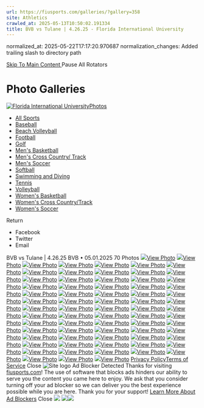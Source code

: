 ```yaml
---
url: https://fiusports.com/galleries/?gallery=358
site: Athletics
crawled_at: 2025-05-13T10:50:02.191334
title: BVB vs Tulane | 4.26.25 - Florida International University
---
```

normalized_at: 2025-05-22T17:17:20.970687
normalization_changes: Added trailing slash to directory path

[ Skip To Main Content ](https://fiusports.com/galleries/womens-beach-volleyball/bvb-vs-tulane-4-26-25/358#main-content) Pause All Rotators 
# Photo Galleries
[![Florida International University](https://fiusports.com/images/logos/site/site.png?height=60)Photos](https://fiusports.com/galleries/)
  * [All Sports](https://fiusports.com/galleries/)
  * [Baseball](https://fiusports.com/galleries/baseball/1)
  * [Beach Volleyball](https://fiusports.com/galleries/womens-beach-volleyball/19)
  * [Football](https://fiusports.com/galleries/football/4)
  * [Golf](https://fiusports.com/galleries/womens-golf/20)
  * [Men's Basketball](https://fiusports.com/galleries/mens-basketball/6)
  * [Men's Cross Country/ Track](https://fiusports.com/galleries/mens-cross-country/7)
  * [Men's Soccer](https://fiusports.com/galleries/mens-soccer/9)
  * [Softball](https://fiusports.com/galleries/softball/10)
  * [Swimming and Diving](https://fiusports.com/galleries/womens-swimming-and-diving/15)
  * [Tennis](https://fiusports.com/galleries/womens-tennis/16)
  * [Volleyball](https://fiusports.com/galleries/womens-volleyball/18)
  * [Women's Basketball](https://fiusports.com/galleries/womens-basketball/12)
  * [Women's Cross Country/Track](https://fiusports.com/galleries/womens-track-and-field/17)
  * [Women's Soccer](https://fiusports.com/galleries/womens-soccer/14)


Return
  * Facebook
  * Twitter
  * Email


BVB vs Tulane | 4.26.25
BVB • 05.01.2025
70 Photos
[![](https://fiusports.com/images/2025/5/1/Tulane_Semis-001.jpg?width=682&height=1024)View Photo](https://fiusports.com/galleries/womens-beach-volleyball/bvb-vs-tulane-4-26-25/image-1/358/62865)
[![](https://fiusports.com/galleries/womens-beach-volleyball/bvb-vs-tulane-4-26-25/358)View Photo](https://fiusports.com/galleries/womens-beach-volleyball/bvb-vs-tulane-4-26-25/image-2/358/62866)
[![](https://fiusports.com/galleries/womens-beach-volleyball/bvb-vs-tulane-4-26-25/358)View Photo](https://fiusports.com/galleries/womens-beach-volleyball/bvb-vs-tulane-4-26-25/image-3/358/62867)
[![](https://fiusports.com/galleries/womens-beach-volleyball/bvb-vs-tulane-4-26-25/358)View Photo](https://fiusports.com/galleries/womens-beach-volleyball/bvb-vs-tulane-4-26-25/image-4/358/62868)
[![](https://fiusports.com/galleries/womens-beach-volleyball/bvb-vs-tulane-4-26-25/358)View Photo](https://fiusports.com/galleries/womens-beach-volleyball/bvb-vs-tulane-4-26-25/image-5/358/62869)
[![](https://fiusports.com/galleries/womens-beach-volleyball/bvb-vs-tulane-4-26-25/358)View Photo](https://fiusports.com/galleries/womens-beach-volleyball/bvb-vs-tulane-4-26-25/image-6/358/62870)
[![](https://fiusports.com/galleries/womens-beach-volleyball/bvb-vs-tulane-4-26-25/358)View Photo](https://fiusports.com/galleries/womens-beach-volleyball/bvb-vs-tulane-4-26-25/image-7/358/62871)
[![](https://fiusports.com/galleries/womens-beach-volleyball/bvb-vs-tulane-4-26-25/358)View Photo](https://fiusports.com/galleries/womens-beach-volleyball/bvb-vs-tulane-4-26-25/image-8/358/62872)
[![](https://fiusports.com/galleries/womens-beach-volleyball/bvb-vs-tulane-4-26-25/358)View Photo](https://fiusports.com/galleries/womens-beach-volleyball/bvb-vs-tulane-4-26-25/image-9/358/62873)
[![](https://fiusports.com/galleries/womens-beach-volleyball/bvb-vs-tulane-4-26-25/358)View Photo](https://fiusports.com/galleries/womens-beach-volleyball/bvb-vs-tulane-4-26-25/image-10/358/62874)
[![](https://fiusports.com/galleries/womens-beach-volleyball/bvb-vs-tulane-4-26-25/358)View Photo](https://fiusports.com/galleries/womens-beach-volleyball/bvb-vs-tulane-4-26-25/image-11/358/62875)
[![](https://fiusports.com/galleries/womens-beach-volleyball/bvb-vs-tulane-4-26-25/358)View Photo](https://fiusports.com/galleries/womens-beach-volleyball/bvb-vs-tulane-4-26-25/image-12/358/62876)
[![](https://fiusports.com/galleries/womens-beach-volleyball/bvb-vs-tulane-4-26-25/358)View Photo](https://fiusports.com/galleries/womens-beach-volleyball/bvb-vs-tulane-4-26-25/image-13/358/62877)
[![](https://fiusports.com/galleries/womens-beach-volleyball/bvb-vs-tulane-4-26-25/358)View Photo](https://fiusports.com/galleries/womens-beach-volleyball/bvb-vs-tulane-4-26-25/image-14/358/62878)
[![](https://fiusports.com/galleries/womens-beach-volleyball/bvb-vs-tulane-4-26-25/358)View Photo](https://fiusports.com/galleries/womens-beach-volleyball/bvb-vs-tulane-4-26-25/image-15/358/62879)
[![](https://fiusports.com/galleries/womens-beach-volleyball/bvb-vs-tulane-4-26-25/358)View Photo](https://fiusports.com/galleries/womens-beach-volleyball/bvb-vs-tulane-4-26-25/image-16/358/62880)
[![](https://fiusports.com/galleries/womens-beach-volleyball/bvb-vs-tulane-4-26-25/358)View Photo](https://fiusports.com/galleries/womens-beach-volleyball/bvb-vs-tulane-4-26-25/image-17/358/62881)
[![](https://fiusports.com/galleries/womens-beach-volleyball/bvb-vs-tulane-4-26-25/358)View Photo](https://fiusports.com/galleries/womens-beach-volleyball/bvb-vs-tulane-4-26-25/image-18/358/62882)
[![](https://fiusports.com/galleries/womens-beach-volleyball/bvb-vs-tulane-4-26-25/358)View Photo](https://fiusports.com/galleries/womens-beach-volleyball/bvb-vs-tulane-4-26-25/image-19/358/62883)
[![](https://fiusports.com/galleries/womens-beach-volleyball/bvb-vs-tulane-4-26-25/358)View Photo](https://fiusports.com/galleries/womens-beach-volleyball/bvb-vs-tulane-4-26-25/image-20/358/62884)
[![](https://fiusports.com/galleries/womens-beach-volleyball/bvb-vs-tulane-4-26-25/358)View Photo](https://fiusports.com/galleries/womens-beach-volleyball/bvb-vs-tulane-4-26-25/image-21/358/62885)
[![](https://fiusports.com/galleries/womens-beach-volleyball/bvb-vs-tulane-4-26-25/358)View Photo](https://fiusports.com/galleries/womens-beach-volleyball/bvb-vs-tulane-4-26-25/image-22/358/62886)
[![](https://fiusports.com/galleries/womens-beach-volleyball/bvb-vs-tulane-4-26-25/358)View Photo](https://fiusports.com/galleries/womens-beach-volleyball/bvb-vs-tulane-4-26-25/image-23/358/62887)
[![](https://fiusports.com/galleries/womens-beach-volleyball/bvb-vs-tulane-4-26-25/358)View Photo](https://fiusports.com/galleries/womens-beach-volleyball/bvb-vs-tulane-4-26-25/image-24/358/62888)
[![](https://fiusports.com/galleries/womens-beach-volleyball/bvb-vs-tulane-4-26-25/358)View Photo](https://fiusports.com/galleries/womens-beach-volleyball/bvb-vs-tulane-4-26-25/image-25/358/62889)
[![](https://fiusports.com/galleries/womens-beach-volleyball/bvb-vs-tulane-4-26-25/358)View Photo](https://fiusports.com/galleries/womens-beach-volleyball/bvb-vs-tulane-4-26-25/image-26/358/62890)
[![](https://fiusports.com/galleries/womens-beach-volleyball/bvb-vs-tulane-4-26-25/358)View Photo](https://fiusports.com/galleries/womens-beach-volleyball/bvb-vs-tulane-4-26-25/image-27/358/62891)
[![](https://fiusports.com/galleries/womens-beach-volleyball/bvb-vs-tulane-4-26-25/358)View Photo](https://fiusports.com/galleries/womens-beach-volleyball/bvb-vs-tulane-4-26-25/image-28/358/62892)
[![](https://fiusports.com/galleries/womens-beach-volleyball/bvb-vs-tulane-4-26-25/358)View Photo](https://fiusports.com/galleries/womens-beach-volleyball/bvb-vs-tulane-4-26-25/image-29/358/62893)
[![](https://fiusports.com/galleries/womens-beach-volleyball/bvb-vs-tulane-4-26-25/358)View Photo](https://fiusports.com/galleries/womens-beach-volleyball/bvb-vs-tulane-4-26-25/image-30/358/62894)
[![](https://fiusports.com/galleries/womens-beach-volleyball/bvb-vs-tulane-4-26-25/358)View Photo](https://fiusports.com/galleries/womens-beach-volleyball/bvb-vs-tulane-4-26-25/image-31/358/62895)
[![](https://fiusports.com/galleries/womens-beach-volleyball/bvb-vs-tulane-4-26-25/358)View Photo](https://fiusports.com/galleries/womens-beach-volleyball/bvb-vs-tulane-4-26-25/image-32/358/62896)
[![](https://fiusports.com/galleries/womens-beach-volleyball/bvb-vs-tulane-4-26-25/358)View Photo](https://fiusports.com/galleries/womens-beach-volleyball/bvb-vs-tulane-4-26-25/image-33/358/62897)
[![](https://fiusports.com/galleries/womens-beach-volleyball/bvb-vs-tulane-4-26-25/358)View Photo](https://fiusports.com/galleries/womens-beach-volleyball/bvb-vs-tulane-4-26-25/image-34/358/62898)
[![](https://fiusports.com/galleries/womens-beach-volleyball/bvb-vs-tulane-4-26-25/358)View Photo](https://fiusports.com/galleries/womens-beach-volleyball/bvb-vs-tulane-4-26-25/image-35/358/62899)
[![](https://fiusports.com/galleries/womens-beach-volleyball/bvb-vs-tulane-4-26-25/358)View Photo](https://fiusports.com/galleries/womens-beach-volleyball/bvb-vs-tulane-4-26-25/image-36/358/62900)
[![](https://fiusports.com/galleries/womens-beach-volleyball/bvb-vs-tulane-4-26-25/358)View Photo](https://fiusports.com/galleries/womens-beach-volleyball/bvb-vs-tulane-4-26-25/image-37/358/62901)
[![](https://fiusports.com/galleries/womens-beach-volleyball/bvb-vs-tulane-4-26-25/358)View Photo](https://fiusports.com/galleries/womens-beach-volleyball/bvb-vs-tulane-4-26-25/image-38/358/62902)
[![](https://fiusports.com/galleries/womens-beach-volleyball/bvb-vs-tulane-4-26-25/358)View Photo](https://fiusports.com/galleries/womens-beach-volleyball/bvb-vs-tulane-4-26-25/image-39/358/62903)
[![](https://fiusports.com/galleries/womens-beach-volleyball/bvb-vs-tulane-4-26-25/358)View Photo](https://fiusports.com/galleries/womens-beach-volleyball/bvb-vs-tulane-4-26-25/image-40/358/62904)
[![](https://fiusports.com/galleries/womens-beach-volleyball/bvb-vs-tulane-4-26-25/358)View Photo](https://fiusports.com/galleries/womens-beach-volleyball/bvb-vs-tulane-4-26-25/image-41/358/62905)
[![](https://fiusports.com/galleries/womens-beach-volleyball/bvb-vs-tulane-4-26-25/358)View Photo](https://fiusports.com/galleries/womens-beach-volleyball/bvb-vs-tulane-4-26-25/image-42/358/62906)
[![](https://fiusports.com/galleries/womens-beach-volleyball/bvb-vs-tulane-4-26-25/358)View Photo](https://fiusports.com/galleries/womens-beach-volleyball/bvb-vs-tulane-4-26-25/image-43/358/62907)
[![](https://fiusports.com/galleries/womens-beach-volleyball/bvb-vs-tulane-4-26-25/358)View Photo](https://fiusports.com/galleries/womens-beach-volleyball/bvb-vs-tulane-4-26-25/image-44/358/62908)
[![](https://fiusports.com/galleries/womens-beach-volleyball/bvb-vs-tulane-4-26-25/358)View Photo](https://fiusports.com/galleries/womens-beach-volleyball/bvb-vs-tulane-4-26-25/image-45/358/62909)
[![](https://fiusports.com/galleries/womens-beach-volleyball/bvb-vs-tulane-4-26-25/358)View Photo](https://fiusports.com/galleries/womens-beach-volleyball/bvb-vs-tulane-4-26-25/image-46/358/62910)
[![](https://fiusports.com/galleries/womens-beach-volleyball/bvb-vs-tulane-4-26-25/358)View Photo](https://fiusports.com/galleries/womens-beach-volleyball/bvb-vs-tulane-4-26-25/image-47/358/62911)
[![](https://fiusports.com/galleries/womens-beach-volleyball/bvb-vs-tulane-4-26-25/358)View Photo](https://fiusports.com/galleries/womens-beach-volleyball/bvb-vs-tulane-4-26-25/image-48/358/62912)
[![](https://fiusports.com/galleries/womens-beach-volleyball/bvb-vs-tulane-4-26-25/358)View Photo](https://fiusports.com/galleries/womens-beach-volleyball/bvb-vs-tulane-4-26-25/image-49/358/62913)
[![](https://fiusports.com/galleries/womens-beach-volleyball/bvb-vs-tulane-4-26-25/358)View Photo](https://fiusports.com/galleries/womens-beach-volleyball/bvb-vs-tulane-4-26-25/image-50/358/62914)
[![](https://fiusports.com/galleries/womens-beach-volleyball/bvb-vs-tulane-4-26-25/358)View Photo](https://fiusports.com/galleries/womens-beach-volleyball/bvb-vs-tulane-4-26-25/image-51/358/62915)
[![](https://fiusports.com/galleries/womens-beach-volleyball/bvb-vs-tulane-4-26-25/358)View Photo](https://fiusports.com/galleries/womens-beach-volleyball/bvb-vs-tulane-4-26-25/image-52/358/62916)
[![](https://fiusports.com/galleries/womens-beach-volleyball/bvb-vs-tulane-4-26-25/358)View Photo](https://fiusports.com/galleries/womens-beach-volleyball/bvb-vs-tulane-4-26-25/image-53/358/62917)
[![](https://fiusports.com/galleries/womens-beach-volleyball/bvb-vs-tulane-4-26-25/358)View Photo](https://fiusports.com/galleries/womens-beach-volleyball/bvb-vs-tulane-4-26-25/image-54/358/62918)
[![](https://fiusports.com/galleries/womens-beach-volleyball/bvb-vs-tulane-4-26-25/358)View Photo](https://fiusports.com/galleries/womens-beach-volleyball/bvb-vs-tulane-4-26-25/image-55/358/62919)
[![](https://fiusports.com/galleries/womens-beach-volleyball/bvb-vs-tulane-4-26-25/358)View Photo](https://fiusports.com/galleries/womens-beach-volleyball/bvb-vs-tulane-4-26-25/image-56/358/62920)
[![](https://fiusports.com/galleries/womens-beach-volleyball/bvb-vs-tulane-4-26-25/358)View Photo](https://fiusports.com/galleries/womens-beach-volleyball/bvb-vs-tulane-4-26-25/image-57/358/62921)
[![](https://fiusports.com/galleries/womens-beach-volleyball/bvb-vs-tulane-4-26-25/358)View Photo](https://fiusports.com/galleries/womens-beach-volleyball/bvb-vs-tulane-4-26-25/image-58/358/62922)
[![](https://fiusports.com/galleries/womens-beach-volleyball/bvb-vs-tulane-4-26-25/358)View Photo](https://fiusports.com/galleries/womens-beach-volleyball/bvb-vs-tulane-4-26-25/image-59/358/62923)
[![](https://fiusports.com/galleries/womens-beach-volleyball/bvb-vs-tulane-4-26-25/358)View Photo](https://fiusports.com/galleries/womens-beach-volleyball/bvb-vs-tulane-4-26-25/image-60/358/62924)
[![](https://fiusports.com/galleries/womens-beach-volleyball/bvb-vs-tulane-4-26-25/358)View Photo](https://fiusports.com/galleries/womens-beach-volleyball/bvb-vs-tulane-4-26-25/image-61/358/62925)
[![](https://fiusports.com/galleries/womens-beach-volleyball/bvb-vs-tulane-4-26-25/358)View Photo](https://fiusports.com/galleries/womens-beach-volleyball/bvb-vs-tulane-4-26-25/image-62/358/62926)
[![](https://fiusports.com/galleries/womens-beach-volleyball/bvb-vs-tulane-4-26-25/358)View Photo](https://fiusports.com/galleries/womens-beach-volleyball/bvb-vs-tulane-4-26-25/image-63/358/62927)
[![](https://fiusports.com/galleries/womens-beach-volleyball/bvb-vs-tulane-4-26-25/358)View Photo](https://fiusports.com/galleries/womens-beach-volleyball/bvb-vs-tulane-4-26-25/image-64/358/62928)
[![](https://fiusports.com/galleries/womens-beach-volleyball/bvb-vs-tulane-4-26-25/358)View Photo](https://fiusports.com/galleries/womens-beach-volleyball/bvb-vs-tulane-4-26-25/image-65/358/62929)
[![](https://fiusports.com/galleries/womens-beach-volleyball/bvb-vs-tulane-4-26-25/358)View Photo](https://fiusports.com/galleries/womens-beach-volleyball/bvb-vs-tulane-4-26-25/image-66/358/62930)
[![](https://fiusports.com/galleries/womens-beach-volleyball/bvb-vs-tulane-4-26-25/358)View Photo](https://fiusports.com/galleries/womens-beach-volleyball/bvb-vs-tulane-4-26-25/image-67/358/62931)
[![](https://fiusports.com/galleries/womens-beach-volleyball/bvb-vs-tulane-4-26-25/358)View Photo](https://fiusports.com/galleries/womens-beach-volleyball/bvb-vs-tulane-4-26-25/image-68/358/62932)
[![](https://fiusports.com/galleries/womens-beach-volleyball/bvb-vs-tulane-4-26-25/358)View Photo](https://fiusports.com/galleries/womens-beach-volleyball/bvb-vs-tulane-4-26-25/image-69/358/62933)
[![](https://fiusports.com/galleries/womens-beach-volleyball/bvb-vs-tulane-4-26-25/358)View Photo](https://fiusports.com/galleries/womens-beach-volleyball/bvb-vs-tulane-4-26-25/image-70/358/62934)
[Privacy Policy](https://www.sidearmsports.com/privacypolicy/)[Terms of Service](https://www.sidearmsports.com/terms-of-service/)
Close
![Site logo](https://fiusports.com/images/logos/site/site.png?width=48)
Ad Blocker Detected
Thanks for visiting [fiusports.com](https://fiusports.com/galleries/womens-beach-volleyball/bvb-vs-tulane-4-26-25/358)!
The use of software that blocks ads hinders our ability to serve you the content you came here to enjoy.
We ask that you consider turning off your ad blocker so we can deliver you the best experience possible while you are here.
Thank you for your support!
[Learn More About Ad Blockers](http://www.sidearmsports.com/blockers)
Close
![](https://adservice.google.com/ddm/fls/z/dc_pre=CPqa6LDYoI0DFWEG0AQd2CcY4g;src=8031022;type=count0;cat=sitev0;dc_lat=;dc_rdid=;tag_for_child_directed_treatment=;ord=1;num=7963386067284.736)
![](https://insight.adsrvr.org/track/conv/?adv=3xwb5d7&ct=0:6dpl0mk&fmt=3)![](https://adservice.google.com/ddm/fls/z/dc_pre=CJDzhLHYoI0DFTs10AQdKyEQpg;src=8031022;type=counter;cat=sitev0;dc_lat=;dc_rdid=;tag_for_child_directed_treatment=;ord=1;num=7408677216227.282)
